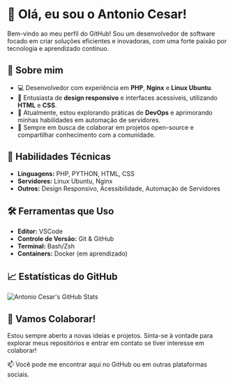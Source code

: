 # 👋 Olá, eu sou o Antonio Cesar!

Bem-vindo ao meu perfil do GitHub! Sou um desenvolvedor de software focado em criar soluções eficientes e inovadoras, com uma forte paixão por tecnologia e aprendizado contínuo.

## 🚀 Sobre mim

- 💻 Desenvolvedor com experiência em **PHP**, **Nginx** e **Linux Ubuntu**.
- 🎨 Entusiasta de **design responsivo** e interfaces acessíveis, utilizando **HTML** e **CSS**.
- 🌱 Atualmente, estou explorando práticas de **DevOps** e aprimorando minhas habilidades em automação de servidores.
- 🔗 Sempre em busca de colaborar em projetos open-source e compartilhar conhecimento com a comunidade.

## 💼 Habilidades Técnicas

- **Linguagens:** PHP, PYTHON, HTML, CSS
- **Servidores:** Linux Ubuntu, Nginx
- **Outros:** Design Responsivo, Acessibilidade, Automação de Servidores

## 🛠️ Ferramentas que Uso

- **Editor:** VSCode
- **Controle de Versão:** Git & GitHub
- **Terminal:** Bash/Zsh
- **Containers:** Docker (em aprendizado)

## 📈 Estatísticas do GitHub

![Antonio Cesar's GitHub Stats](https://github-readme-stats.vercel.app/api?username=AntonioCesar001&show_icons=true&theme=dracula)

## 🤝 Vamos Colaborar!

Estou sempre aberto a novas ideias e projetos. Sinta-se à vontade para explorar meus repositórios e entrar em contato se tiver interesse em colaborar!

📫 Você pode me encontrar aqui no GitHub ou em outras plataformas sociais.
